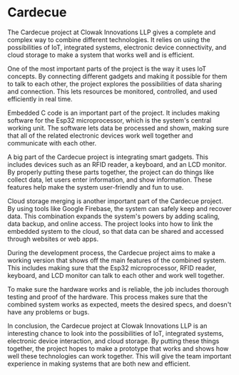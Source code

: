# Cardecue 
The Cardecue project at Clowak Innovations LLP gives a complete and complex way to combine different technologies. It relies on using the possibilities of IoT, integrated systems, electronic device connectivity, and cloud storage to make a system that works well and is efficient.

One of the most important parts of the project is the way it uses IoT concepts. By connecting different gadgets and making it possible for them to talk to each other, the project explores the possibilities of data sharing and connection. This lets resources be monitored, controlled, and used efficiently in real time.

Embedded C code is an important part of the project. It includes making software for the Esp32 microprocessor, which is the system's central working unit. The software lets data be processed and shown, making sure that all of the related electronic devices work well together and communicate with each other.

A big part of the Cardecue project is integrating smart gadgets. This includes devices such as an RFID reader, a keyboard, and an LCD monitor. By properly putting these parts together, the project can do things like collect data, let users enter information, and show information. These features help make the system user-friendly and fun to use.

Cloud storage merging is another important part of the Cardecue project. By using tools like Google Firebase, the system can safely keep and recover data. This combination expands the system's powers by adding scaling, data backup, and online access. The project looks into how to link the embedded system to the cloud, so that data can be shared and accessed through websites or web apps.

During the development process, the Cardecue project aims to make a working version that shows off the main features of the combined system. This includes making sure that the Esp32 microprocessor, RFID reader, keyboard, and LCD monitor can talk to each other and work well together.

To make sure the hardware works and is reliable, the job includes thorough testing and proof of the hardware. This process makes sure that the combined system works as expected, meets the desired specs, and doesn't have any problems or bugs.

In conclusion, the Cardecue project at Clowak Innovations LLP is an interesting chance to look into the possibilities of IoT, integrated systems, electronic device interaction, and cloud storage. By putting these things together, the project hopes to make a prototype that works and shows how well these technologies can work together. This will give the team important experience in making systems that are both new and efficient.
